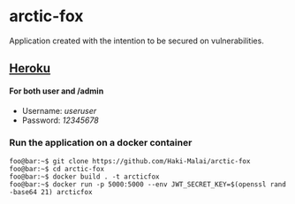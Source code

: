 # arctic-fox
Application created with the intention to be secured on vulnerabilities.

## [Heroku](https://arcticfox.herokuapp.com/)
  #### For both user and /admin
  - Username: *useruser*
  - Password: *12345678*

### Run the application on a docker container
```console
foo@bar:~$ git clone https://github.com/Haki-Malai/arctic-fox
foo@bar:~$ cd arctic-fox
foo@bar:~$ docker build . -t arcticfox
foo@bar:~$ docker run -p 5000:5000 --env JWT_SECRET_KEY=$(openssl rand -base64 21) arcticfox
```
